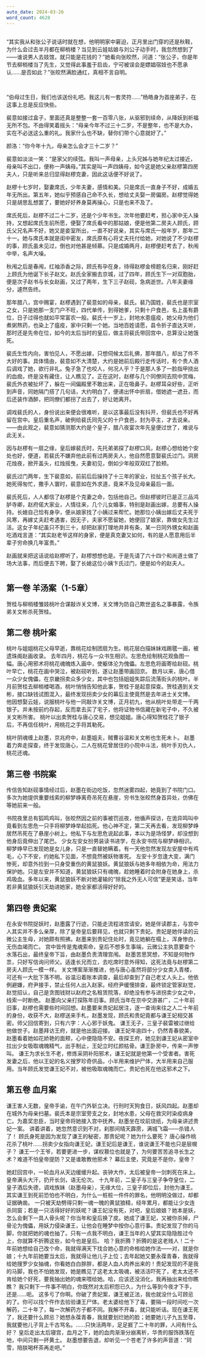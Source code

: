 ```yaml
---
auto_date: 2024-03-26
word_count: 4628
---
```


##

“其实我从和张公子说话时就在想，他明明家中窘迫，正月里出门穿的还是秋鞋，为什么会过去半月都在柳梢楼？当见到云娃姑娘与刘公子动手时，我忽然想到了——谁说男人去妓馆，就只能是花钱的？”她看向张皎然，问道：“张公子，你是年节去柳梢楼当了先生，又觉得此事羞于启齿，宁可被误会是嫖娼宿妓也不愿承认……是否如此？”张皎然满脸通红，真相不言自明。

<br>

“伯母过生日，我们也该送份礼吧。我这儿有一套灵符……”杨皓身为首座弟子，在这事上总是反应快些。

裴意如接过盒子，里面还真是整整一套一百零八张，从驱邪到续命，从降妖到祈福无所不包。不由得笑着摇头：“母亲今年不过三十二岁，不是整年，也不是大办，实在不必送这么重的礼。我家什么也不缺，替你们带个心意就好了。”

颜洛：“你今年十九，母亲怎么会才三十二岁？”

裴意如淡淡一笑：“是家父的续弦。我叫一声母亲，上头兄姊与她年纪太过接近，母亲叫不出口，便称一声姨母。”其实是叫一声四姨母，如今这是她父亲赵樛第四房夫人，只是听来总归显得赵樛克妻，因此这话便不好说了。

赵樛十七岁时，娶妻席氏，少年夫妻，感情和美。只是席氏一直身子不好，成婚五年无所出。第五年，她似乎预感自己命不久长，想给丈夫娶一房偏房。赵樛觉得她只是胡思乱想罢了，要她好好养身莫再操心，只是也来不及了。

席氏死后，赵樛不过二十二岁，还是个少年书生。次年他要赶考，担心家中无人操持，又想起席氏生前所愿，便娶了席氏看中的那姑娘，便是他第二房夫人顾氏，顾氏父兄名声不好，她又是妾室所出，一直不好说亲，其实与席氏一般年岁，那年二十一。她与席氏本就是闺中密友，席氏原有心将丈夫托付给她，对她说了不少赵樛的事，顾氏虽未见过，倒也对他甚是倾慕。只是成婚两月，赵樛便赶考去了，秋闱中举，名声大噪。

秋闱之后是春闱，红袖添香之际，顾氏有孕在身，待得赵樛金榜题名归来，刚好赶上顾氏为他诞下长子赵文。赵氏全家搬去京城，过了四年，顾氏生下一对双胞胎，便是次子赵书与长女赵画，又过了两年，生下三子赵砚，急病逝世。八年夫妻缘分，遽然告终。

那年腊八，宫中赐宴，赵樛遇到了裴意如的母亲，裴氏。裴乃国姓，裴氏也是宗室之女，只是她那一支门户不旺，四代单传，到得她爹，只剩十户食邑，名上虽有爵位，日子过得也就如平常富农一般。裴氏十一岁上，封地水患瘟疫，她父母为他们煮粥熬药，也染上了瘟疫，家中只剩一个她。当地百姓请愿，县令折子直达天听，那时还是先帝在位，如今的太后当时的皇后，做主将裴氏带回宫中，总算没让她饿死。

裴氏生性内向，害怕见人，不愿出嫁，只想伺候太后礼佛，那年腊八，却出了件不大好的事。具体情由，裴意如不大清楚，大约是她前后殿行走传话时，有个贵人酒后调戏了她，欲行非礼。兔子急了也咬人，何况人乎？于是那人多了一脸指甲挠出的血痂，终是没有藏住，让人瞧见了。正在这时，赵樛与几个同僚同去院中赏梅，裴氏外衣被扯坏了，躲在一间偏殿里不敢出来，正在吸鼻子。赵樛耳朵好些，正听到声音，同她隔门搭了几句话，大约明白了，便递出怀中折扇，借她遮一遮丑，而后还装作酒醉，把同僚们都拐了出去了，好让她离开。

调戏裴氏的人，身份说出来便会很难听，是以这事最后没有抖开，但裴氏也不好再留在宫中。皇后重名声，破例给裴氏同先父的十户食邑，封为亭主，才去说亲。——由此观之，裴意如猜测那大约是个皇子，腊八夜宴次年先皇便过世了，难说与此无关。

因与赵樛有一扇之缘，皇后嫁裴氏时，先托弟弟探了赵樛口风，赵樛心想给她个安处也好，便道，若裴氏不嫌弃他此前有过两房夫人，他自然愿意娶裴氏过门。洞房花烛夜，掀开盖头，红烛摇曳，夫妻初见，倒如少年般双双红了脸颊。

裴氏过门两年，生下裴意如，前前后后操持了十三年的家业，拉扯五个孩子长大。她死得匆忙，撒手人寰时，裴意如在外求道，竟来不及见母亲最后一面。

裴氏死后，人人都信了赵樛是个克妻之命，包括他自己。但赵樛彼时已是正三品鸿胪寺卿，赵府偌大家业，人情往来，几个儿女婚事，特别是赵画出嫁，总要有人操持。长媳自己恰有身孕，便从娘家找了小姨过来帮忙。她那位小姨出嫁后丈夫死于风寒，再嫁丈夫赶考遇害，因无子，夫家不愿留她，她便回了娘家，靠做女先生过活。这女子年纪虽只不到三十，却把赵家打理地井井有条，某一日同外甥女和赵画吃酒戏言道：“其实赵老爷这样的身家，便是真克妻又如何，有的是人愿意用后半辈子穷命换几年富贵。”

赵画就来把这话说给赵樛听了，赵樛想想也是。于是先请了六十四个和尚道士做了场大法事，而后便去下聘，娶了长媳这位小姨卞氏过门，便是如今的赵夫人。

#

## 第一卷 羊汤案（1-5章）

贺桂与柳梢楼雏妓桃叶合谋敲诈关文博，关文博为防自己欺世盗名之事暴露，令族弟关文彬杀死贺桂。

## 第二卷 桃叶案

桃叶与姐姐桃花父母早逝，靠桃花绘制团扇为生。桃花层白描妹妹戏踢毽一画，被遗珠阁赵画收录。
去年四月，桃花与一众书生相识。左思危绘制桃花观鱼图一幅。唐心用邪术将桃花魂魄炼入画中，使躯体沦为傀儡。左思危将画寄给赵砚。桃叶早亡，桃花在画中哭泣，被赵砚听到，遂让赵墨带画回京。
数月以来，唐心借一众少女傀儡，在京畿拐卖众多少女，其中也包括姐姐失踪后流落街头的桃叶。半月前贺桂去柳梢楼喝酒，桃叶悄悄告知他此事，贺桂于是起意探查。贺桂遇到关文彬，接口缺钱试图混入，最终发现拐卖少女的幕后主使竟然是去年进士关文博。
他因想娶云娃，说服桃叶与他一同敲诈关文博，正月初九，他从桃叶处带走一千两银子。并未按前约存起，反而拿去买了宅子，他将证物书信藏在新宅子中，不久被关文彬所害。
桃叶以出卖贺桂与唐心交易，想见姐姐。唐心得知贺桂花了银子后，不再信任桃叶，用桃花之手将其勒死。

桃叶阴魂缠上赵墨，京兆府中，赵墨姐夫，贼曹谷温和关文彬也生死未卜。
赵墨着力奔走探查，终于发现唐心，二人在桃花曾居住的小院中斗法，桃叶手刃仇人，桃花还魂。

## 第三卷 书院案

传信告知赵砚事情经过后，赵墨在街边吃饭，忽然迷雾四起，她竟到了书院门口。
多次为她提供重要线索的柳梦峥离奇吊死在悬崖，穷书生张皎然身首异处，仿佛在等她前来一般。

书院夜里总有狐鸣鸡叫，张皎然因之前的事被罚巡夜，他循声探访，在诡异鸣叫中竟看到左思危一只手将柳梦峥举起掐死。他心神不定，第二天再去看，发现柳梦峥居然吊死在了悬崖小树上。他私下与左思危说起此事，本以为是场怪梦，却没想到他身后竟伸出了尾巴。
少女左安女扮男装读书进学，在永安书院与柳梦峥相识。柳梦峥早已发现她是女儿身，只是一直替她瞒着。有一天他忽然发现左安屋中有鸡毛，心下不安，约她私下见面，不想竟然被妖物害死。
左安十岁忽逢大变，满门惨死，却意外捡到一只身受重伤的黄鼠狼妖。黄鼠狼妖与她多年相依为命，用法力保护她。只是左安并不知道，黄鼠狼妖只有魂魄，趁她睡着时会附身在她身上，杀鸡吸血。多年以来，黄鼠狼妖不断对她灌输的“除我之外无人可信”更是笑话，当年若非黄鼠狼妖引天劫进她家，她全家都活得好好的。

## 第四卷 贵妃案

在永安书院捉妖时，赵墨露了行迹，只能走流程进宫请安。她是伴读郡主，与宫中人其实并不多么亲厚，除了皇帝皇后要拜见，也就只剩下贵妃。贵妃是她伴读的云微公主生母，对她颇有照拂。赵墨来到贵妃住处时，竟见她躺在榻上，浑身惨白，无伤血竭而亡。
宫中皆传是鬼魂索命，皇后不想多生事端，云微公主执意要查个水落石出，最终皇帝下旨，由赵墨负责清理宫闱。
赵墨苦思冥想，不知是何物作祟，只好写信询问师父。适逢长兄而立，去吃席时意外得知，这死法竟与赵樛第二房夫人顾氏一模一样。
关文博案渐渐推进，他与唐心虽然将部分少女卖入青楼，可还有一大批下落不明。谷温沿着账本调查，最后却查到了自己老丈人头上。他依例避嫌，府尹接手，禁止任何人出入赵家。经府尹缓慢排查，最终锁定管家赵觉，赵觉招认，自己是贪图钱财以赵府之名租赁院落，却绝没有参与进拐卖少女之中，线索一时断绝。
赵墨向父亲打探陈年旧事。顾氏当年在京中交游甚广，二十年前旧事，赵樛也需要些时间回想。赵墨要来贵妃起居注，逐一查询来往之人二十年前的身份，收获不大，赵樛送来手札，赵墨发现，顾氏和贵妃竟都与谦王妃相交甚密。师父回信寄到，只有六字：人心邪于妖鬼。
谦王无子，三皇子裴雷被过继给他做世子。赵墨拜访王府，就是他出面迎接。
谦王妃年逾四十，仍然青春貌美，赵墨看着她如花娇艳的面颊，心中便隐隐不安。夜探王府，她见到谦王妃从密室中拉出少女吸取魂魄精气，出手制止，王妃立时红颜枯骨。谦王卧房中，传来一声惨叫。
谦王为求长生不老，修炼采阴补阳邪术，谦王妃就是他第一个受害者。害死发妻之后，他以王妃的名义搜罗珍奇供品，小半用来维护尸体，大半用来自己服用。当年顾氏发觉谦王妃不对，被他吸取魂魄而亡。贵妃也死在他这邪术之下。

## 第五卷 血月案

谦王害人无数，皇帝手谕，在午门外斩立决。行刑时天狗食日，妖风四起。赵墨却在城外为母亲扫墓。裴氏本是宗室旁支之女，封地水患，父母在救灾时染疫病身亡。为嘉奖忠臣，当时皇帝将她接入宫中抚养。赵墨坐在坟前烧纸，为母亲讲述贵妃一案。
讲着讲着，她忽然意识到不对，刹那间晴天霹雳，满城飞霜——杀错人了！
顾氏身死是因为发现了谦王的秘密，那贵妃呢？她为什么要死？
唐心操作桃花杀了桃叶……拐卖少女指向谦王妃，谦王妃后是谦王，谁说谦王不能也只是层幌子？
谦王一个王爷，若要更进一步，谋权篡位也就是了，为何要苦苦追寻长生之术？难道不怕皇帝提防？又是谁敢教他邪术？
幕后主使，究竟是不是你，皇帝？

她赶回宫中，一轮血月从天边缓缓升起。丧钟大作，太后被皇帝一剑刺死在床上。皇帝满头大汗，扔开长剑，语无伦次。
十九年前，二皇子与三皇子争夺皇位，二皇子酒后失德，调戏族妹（赵墨母亲），无缘大位，三皇子即位后，封他为谦王。其实谦王到死前恐怕也不明白，为什么一桩桩一件件的罪名，他明明没做过，却都证据确凿。
一只被天劫劈得只剩一魂一魄的黄鼠狼精，经年累月，都能让少女连杀同窗；若是一只活得好好的妖呢？谦王妃没有死，对吧，皇后娘娘？她本是妖，怎么会剩下一具人骨头呢？你当年和皇后换了皮。她成了谦王妃，又被你杀掉，尸骨沦为傀儡，用妖力侵染谦王，让他会在睡梦中按你心意行事。贵妃发现了你的马脚，你就把她的魂也抽了。只有一点我不明白，谦王当年的人望其实隐隐胜过今上，你就算不折腾这些，如今也是皇后。
哈？我折腾？折腾的是这老贱人！二十年前她想给自己改个命，我就得满天下找合她心意的命格给她作法——对，就是你娘；十九年前她要当太后，我就得让他儿子上位；去年起她又要永葆青春，我就得给她搜罗少女抽魂，你看她白白胖胖，都是人血人肉养出来的！贵妃发现的不是我的马脚，我也不怕她发现，她是瞧见了这老太太吸魂，被活活吓死了，老太太还不肯给她个好死，要我抽出她的魂来喂给她。哈，应该还没消化，我再抽出来给你瞧瞧？
我只剩下一件事不明白，你既然对太后积怨已久，为什么等到今夜才下手，还是……呃。
这多亏了你啊。你破了贵妃案，谦王被正法，我也就没什么可顾忌的了。你可以找个仵作去验验谦王尸体。老太婆给他下了毒，要隔一段时间吃一次解药，二十年了，每一次解药方子都不同。我解不开毒，就只能听话。现在谦王死了，我还要什么顾忌？她想永葆青春，我就要划烂她的脸；她要她儿子九五至尊，我就要他儿子背上千古骂名。……只快活两年，足足捱了二十年的罪，人间有什么好？
皇后走出太后寝宫，血月之下，她的血肉渐渐分崩离析，华贵的服饰跌落在地，中间只剩一抔黄土。
赵墨想要告退，却听见一个苍老了许多的声音道：“珂雪，陪朕喝杯茶再走吧。”
